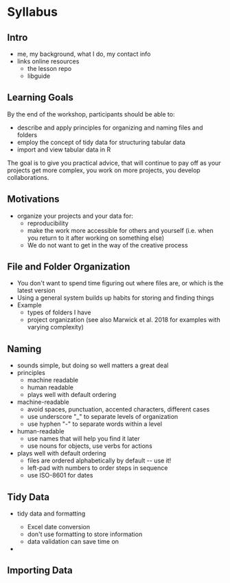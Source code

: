 # Syllabus

## Intro
* me, my background, what I do, my contact info
* links online resources
  - the lesson repo
  - libguide

## Learning Goals

By the end of the workshop, participants should be able to:

* describe and apply principles for organizing and naming files and folders
* employ the concept of tidy data for structuring tabular data
* import and view tabular data in R

The goal is to give you practical advice, that will continue to pay off as your projects get more complex, you work on more projects, you develop collaborations.

## Motivations

* organize your projects and your data for:
  - reproducibility
  - make the work more accessible for others and yourself (i.e. when you return to it after working on something else)
  - We do not want to get in the way of the creative process
  
## File and Folder Organization

* You don't want to spend time figuring out where files are, or which is the latest version
* Using a general system builds up habits for storing and finding things
* Example
  - types of folders I have
  - project organization (see also Marwick et al. 2018 for examples with varying complexity)
  
## Naming 

* sounds simple, but doing so well matters a great deal
* principles
  - machine readable
  - human readable
  - plays well with default ordering
* machine-readable
  - avoid spaces, punctuation, accented characters, different cases
  - use underscore "_" to separate levels of organization
  - use hyphen "-" to separate words within a level
* human-readable
  - use names that will help you find it later
  - use nouns for objects, use verbs for actions
* plays well with default ordering
  - files are ordered alphabetically by default -- use it!
  - left-pad with numbers to order steps in sequence
  - use ISO-8601 for dates

## Tidy Data

* tidy data and formatting
  - Excel date conversion
  - don't use formatting to store information
  - data validation can save time on 

* 

## Importing Data


